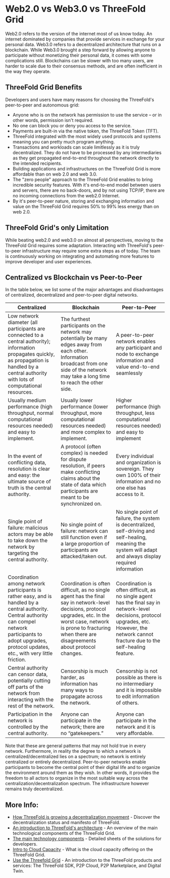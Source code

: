 # Web2.0 vs Web3.0 vs ThreeFold Grid

Web2.0 refers to the version of the internet most of us know today. An internet dominated by companies that provide services in exchange for your personal data. Web3.0 refers to a decentralized architecture that runs on a blockchain. While Web3.0 brought a step forward by allowing anyone to participate without monetizing their personal data, it comes with some complications still. Blockchains can be slower with too many users, are harder to scale due to their consensus methods, and are often inefficient in the way they operate. 

## ThreeFold Grid Benefits

Developers and users have many reasons for choosing the ThreeFold's peer-to-peer and autonomous grid:

- Anyone who is on the network has permission to use the service – or in other words, permission isn't required.
- No one can block you or deny you access to the service.
- Payments are built-in via the native token, the ThreeFold Token (TFT).
- ThreeFold integrated with the most widely used protocols and systems meaning you can pretty much program anything.
- Transactions and workloads can scale limitlessly as it is truly decentralized. They do not have to be processed by any intermediaries as they get propagated end-to-end throughout the network directly to the intended recipients.
- Building applications and infrastructures on the ThreeFold Grid is more affordable than on web 2.0 and web 3.0. 
- The "zero people" approach to the ThreeFold Grid enables to bring incredible security features. With it's end-to-end model between users and servers, there are no back-doors, and by not using TCP/IP, there are no incoming connections from the web2.0 Internet.
- By it's peer-to-peer nature, storing and exchanging information and value on the ThreeFold Grid requires 50% to 99% less energy than on web 2.0.  

## ThreeFold Grid's only Limitation

While beating web2.0 and web3.0 on almost all perspectives, moving to the ThreeFold Grid requires some adaptation. Interacting with ThreeFold's peer-to-peer infrastructure may require some extra steps as of today. The team is continuously working on integrating and automating more features to improve developer and user experiences. 

## Centralized vs Blockchain vs Peer-to-Peer

In the table below, we list some of the major advantages and disadvantages of centralized, decentralized and peer-to-peer digital networks.

| Centralized                                                                                                                                                                                                            | Blockchain                                                                                                                                                                                                                       | Peer-to-Peer                                                                                                                                                                                    |
| ---------------------------------------------------------------------------------------------------------------------------------------------------------------------------------------------------------------------- | -------------------------------------------------------------------------------------------------------------------------------------------------------------------------------------------------------------------------------- | ----------------------------------------------------------------------------------------------------------------------------------------------------------------------------------------------- |
| Low network diameter (all participants are connected to a central authority); information propagates quickly, as propagation is handled by a central authority with lots of computational resources.                   | The furthest participants on the network may potentially be many edges away from each other. Information broadcast from one side of the network may take a long time to reach the other side.                                    | A peer-to-peer network enables any participant and node to exchange information and value end-to-end seamlessly                                                                                 |
| Usually medium performance (high throughput, normal computational resources needed) and easy to implement.                                                                                                             | Usually lower performance (lower throughput, more computational resources needed) and more complex to implement.                                                                                                                 | Higher performance (high throughput, less computational resources needed) and easy to implement                                                                                                 |
| In the event of conflicting data, resolution is clear and easy: the ultimate source of truth is the central authority.                                                                                                 | A protocol (often complex) is needed for dispute resolution, if peers make conflicting claims about the state of data which participants are meant to be synchronized on.                                                        | Every individual and organization is sovereign. They own 100% of their information and no one else has access to it.                                                                            |
| Single point of failure: malicious actors may be able to take down the network by targeting the central authority.                                                                                                     | No single point of failure: network can still function even if a large proportion of participants are attacked/taken out.                                                                                                        | No single point of failure, the system is decentralized, self-driving and self-healing, meaning the system will adapt and always display required information                                   |
| Coordination among network participants is rather easy, and is handled by a central authority. Central authority can compel network participants to adopt upgrades, protocol updates, etc., with very little friction. | Coordination is often difficult, as no single agent has the final say in network-level decisions, protocol upgrades, etc. In the worst case, network is prone to fracturing when there are disagreements about protocol changes. | Coordination is often difficult, as no single agent has the final say in network-level decisions, protocol upgrades, etc. However, the network cannot fracture due to the self-healing feature. |
| Central authority can censor data, potentially cutting off parts of the network from interacting with the rest of the network.                                                                                         | Censorship is much harder, as information has many ways to propagate across the network.                                                                                                                                         | Censorship is not possible as there is no intermediary and it is impossible to edit information of others.                                                                                      |
| Participation in the network is controlled by the central authority.                                                                                                                                                   | Anyone can participate in the network; there are no “gatekeepers.”                                                                                                                                                               | Anyone can participate in the network and it is very affordable.                                                                                                                                |

Note that these are general patterns that may not hold true in every network. Furthermore, in reality the degree to which a network is centralized/decentralized lies on a spectrum; no network is entirely centralized or entirely decentralized. Peer-to-peer networks enable participants to become the central point of their digital life and to organize the environment around them as they wish. In other words, it provides the freedom to all actors to organize in the most suitable way across the centralization/decentralization spectrum. The infrastructure however remains truly decentralized. 

## More Info: 

- [How ThreeFold is growing a decentralization movement](decentralization) - Discover the decentralization status and manifesto of ThreeFold.
- [An introduction to ThreeFold's architecture](grid_architecture) - An overview of the main technological components of the ThreeFold Grid.
- [The main technology components](hercules_components) - Detailed sheets of the solutions for developers.
- [Intro to Cloud Capacity](cloud_units) - What is the cloud capacity offering on the ThreeFold Grid.
- [Use the Threefold Grid](use_tfgrid) - An introduction to the ThreeFold products and services: The ThreeFold SDK, P2P Cloud, P2P Marketplace, and Digital Twin.
